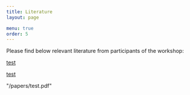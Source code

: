 ```yaml
---
title: Literature
layout: page

menu: true
order: 5
---
```


Please find below relevant literature from participants of the workshop:

[test](/papers/test.pdf)

[test](https://EDI2019.github.io/papers/test.pdf)


"/papers/test.pdf"